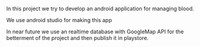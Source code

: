 In this project we try to develop an android application for managing blood.

We use android studio for making this app

In near future we use an realtime database with GoogleMap API for the betterment of the project and then publish it in playstore.